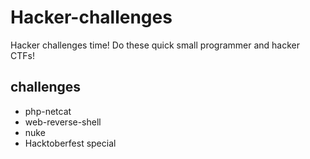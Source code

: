 # Hacker-challenges
Hacker challenges time! Do these quick small programmer and hacker CTFs!

## challenges
- php-netcat
- web-reverse-shell
- nuke
- Hacktoberfest special
